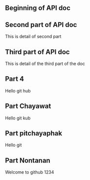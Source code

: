 ## Beginning of API doc

## Second part of API doc
This is detail of second part

## Third part of API doc
This is detail of the third part of the doc

## Part 4

Hello git hub

## Part Chayawat
Hello git kub

## Part pitchayaphak
Hello git 

## Part Nontanan
Welcome to github 1234


